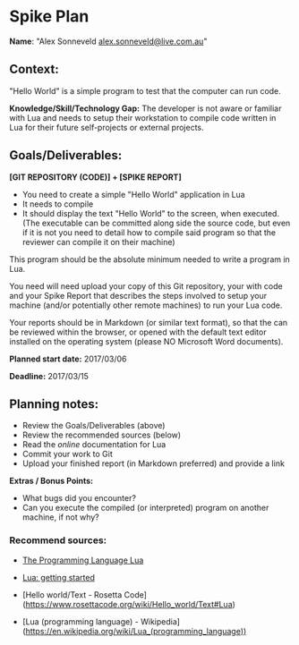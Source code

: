 Spike Plan
==============

**Name**: "Alex Sonneveld <alex.sonneveld@live.com.au>"

## Context:
"Hello World" is a simple program to test that the computer can run code.

**Knowledge/Skill/Technology Gap:**
The developer is not aware or familiar with Lua and needs to setup their
workstation to compile code written in Lua for their future self-projects or
external projects.

## Goals/Deliverables:
**[GIT REPOSITORY (CODE)] + [SPIKE REPORT]**

- You need to create a simple "Hello World" application in Lua
- It needs to compile
- It should display the text "Hello World" to the screen, when executed.
  (The executable can be committed along side the source code, but even if it is
  not you need to detail how to compile said program so that the reviewer can
  compile it on their machine)

This program should be the absolute minimum needed to write a program in Lua.

You need will need upload your copy of this Git repository, your with code and
your Spike Report that describes the steps involved to setup your machine
(and/or potentially other remote machines) to run your Lua code.

Your reports should be in Markdown (or similar text format), so that the can be
reviewed within the browser, or opened with the default text editor installed on
the operating system (please NO Microsoft Word documents).

**Planned start date:**  2017/03/06

**Deadline:**  2017/03/15

## Planning notes:
- Review the Goals/Deliverables (above)
- Review the recommended sources (below)
- Read the _online_ documentation for Lua
- Commit your work to Git
- Upload your finished report (in Markdown preferred) and provide a link

**Extras / Bonus Points:**

- What bugs did you encounter?
- Can you execute the compiled (or interpreted) program on another machine, if
  not why?

### Recommend sources:
- [The Programming Language Lua](https://www.lua.org/)

- [Lua: getting started](https://www.lua.org/start.html)

- [Hello world/Text - Rosetta Code]
  (https://www.rosettacode.org/wiki/Hello_world/Text#Lua)

- [Lua (programming language) - Wikipedia]
  (https://en.wikipedia.org/wiki/Lua_(programming_language))
